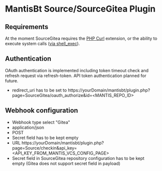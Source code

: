 # MantisBt Source/SourceGitea Plugin

## Requirements
At the moment SourceGitea requires the [PHP Curl](https://www.php.net/book.curl) extension, or the ability to execute
system calls ([via shell_exec](https://www.php.net/function.shell-exec)).

## Authentication
OAuth authentication is implemented including token timeout check and refresh request via refresh-token. API token authentication planned for future.

* redirect_uri has to be set to https://yourDomain/mantisbt/plugin.php?page=SourceGitea/oauth_authorize&id=<MANTIS_REPO_ID>

## Webhook configuration

* Webhook type select "Gitea"
* application/json
* POST
* Secret field has to be kept empty
* URL https://yourDomain/mantisbt/plugin.php?page=Source/checkin&api_key=<API_KEY_FROM_MANTIS_VCS_CONFIG_PAGE>
* Secret field in SourceGitea repository configuration has to be kept empty (Gitea does not support secret field in payload)